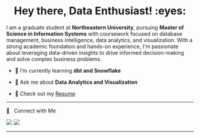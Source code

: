 <h1 align="center">Hey there, Data Enthusiast! :eyes:</h1>

I am a graduate student at **Northeastern University**, pursuing **Master of Science in Information Systems** with coursework focused on database management, business intelligence, data analytics, and visualization. With a strong academic foundation and hands-on experience, I'm passionate about leveraging data-driven insights to drive informed decision-making and solve complex business problems.

- 🌱 I’m currently learning **dbt and Snowflake**

- 💬 Ask me about **Data Analytics and Visualization**
  
- 📄 Check out my [Resume](https://drive.google.com/file/d/1zSXsLW4Sv8YG_1nPpRaLYZbFxH__koXs/view?usp=sharing)

<hr>

🤝 &nbsp; Connect with Me 

[<img src="https://img.shields.io/badge/linkedin-%230077B5.svg?&style=for-the-badge&logo=linkedin&logoColor=white" />](https://www.linkedin.com/in/payal-pawar/)
[![](https://img.shields.io/badge/Tableau-E97627?style=for-the-badge&logo=Tableau&logoColor=white)](https://public.tableau.com/app/profile/payal.pawar7329/vizzes)
<hr>

